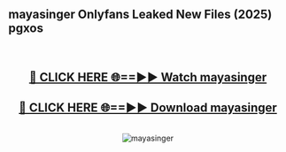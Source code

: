 <h2>mayasinger Onlyfans Leaked New Files (2025) pgxos</h2>
<br>
<div align="center">
<h2><a href="https://mediafiles.top/mayasinger&ref=git" rel="nofollow">🔴 CLICK HERE 🌐==►► Watch mayasinger</a></h2>
<h2><a href="https://mediafiles.top/mayasinger&ref=git" rel="nofollow">🔴 CLICK HERE 🌐==►► Download mayasinger</a></h2>
<br>
<a href="https://mediafiles.top/mayasinger&ref=git" rel="nofollow" data-target="animated-image.originalLink"><img src="https://i.ibb.co.com/xMMVF88/686577567.gif" alt="mayasinger" style="max-width: 100%; display: inline-block;" data-target="animated-image.originalImage"></a>
</div>
<br>
<br>